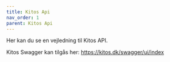 ```yaml
---
title: Kitos Api
nav_order: 1
parent: Kitos Api
---
```


Her kan du se en vejledning til Kitos API.

Kitos Swagger kan tilgås her: https://kitos.dk/swagger/ui/index
